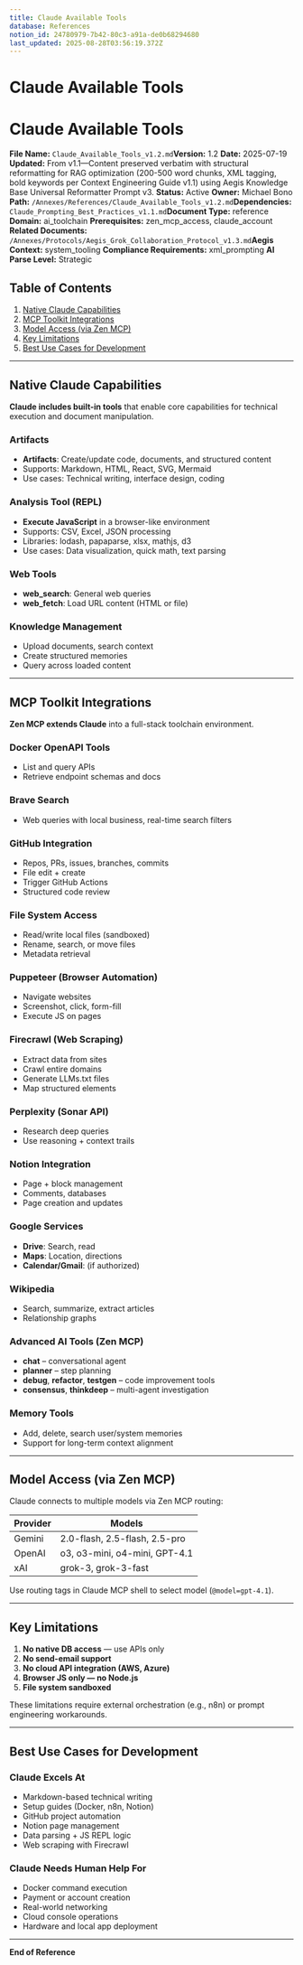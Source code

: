 ```yaml
---
title: Claude Available Tools
database: References
notion_id: 24780979-7b42-80c3-a91a-de0b68294680
last_updated: 2025-08-28T03:56:19.372Z
---
```


# Claude Available Tools


# Claude Available Tools


**File Name:** `Claude_Available_Tools_v1.2.md`**Version:** 1.2
**Date:** 2025-07-19
**Updated:** From v1.1—Content preserved verbatim with structural reformatting for RAG optimization (200-500 word chunks, XML tagging, bold keywords per Context Engineering Guide v1.1) using Aegis Knowledge Base Universal Reformatter Prompt v3.
**Status:** Active
**Owner:** Michael Bono
**Path:** `/Annexes/References/Claude_Available_Tools_v1.2.md`**Dependencies:** `Claude_Prompting_Best_Practices_v1.1.md`**Document Type:** reference
**Domain:** ai\_toolchain
**Prerequisites:** zen\_mcp\_access, claude\_account
**Related Documents:** `/Annexes/Protocols/Aegis_Grok_Collaboration_Protocol_v1.3.md`**Aegis Context:** system\_tooling
**Compliance Requirements:** xml\_prompting
**AI Parse Level:** Strategic


## Table of Contents

1. [Native Claude Capabilities](https://www.notion.so/238809797b42800ea6e4c1bd26f0188c?v=238809797b4280ac969e000c00cadd67&p=247809797b4280c3a91ade0b68294680&pm=s#native-claude-capabilities)
2. [MCP Toolkit Integrations](https://www.notion.so/238809797b42800ea6e4c1bd26f0188c?v=238809797b4280ac969e000c00cadd67&p=247809797b4280c3a91ade0b68294680&pm=s#mcp-toolkit-integrations)
3. [Model Access (via Zen MCP)](https://www.notion.so/238809797b42800ea6e4c1bd26f0188c?v=238809797b4280ac969e000c00cadd67&p=247809797b4280c3a91ade0b68294680&pm=s#model-access-via-zen-mcp)
4. [Key Limitations](https://www.notion.so/238809797b42800ea6e4c1bd26f0188c?v=238809797b4280ac969e000c00cadd67&p=247809797b4280c3a91ade0b68294680&pm=s#key-limitations)
5. [Best Use Cases for Development](https://www.notion.so/238809797b42800ea6e4c1bd26f0188c?v=238809797b4280ac969e000c00cadd67&p=247809797b4280c3a91ade0b68294680&pm=s#best-use-cases-for-development)

---


## Native Claude Capabilities


**Claude includes built-in tools** that enable core capabilities for technical execution and document manipulation.


### Artifacts

- **Artifacts**: Create/update code, documents, and structured content
- Supports: Markdown, HTML, React, SVG, Mermaid
- Use cases: Technical writing, interface design, coding

### Analysis Tool (REPL)

- **Execute JavaScript** in a browser-like environment
- Supports: CSV, Excel, JSON processing
- Libraries: lodash, papaparse, xlsx, mathjs, d3
- Use cases: Data visualization, quick math, text parsing

### Web Tools

- **web\_search**: General web queries
- **web\_fetch**: Load URL content (HTML or file)

### Knowledge Management

- Upload documents, search context
- Create structured memories
- Query across loaded content

---


## MCP Toolkit Integrations


**Zen MCP extends Claude** into a full-stack toolchain environment.


### Docker OpenAPI Tools

- List and query APIs
- Retrieve endpoint schemas and docs

### Brave Search

- Web queries with local business, real-time search filters

### GitHub Integration

- Repos, PRs, issues, branches, commits
- File edit + create
- Trigger GitHub Actions
- Structured code review

### File System Access

- Read/write local files (sandboxed)
- Rename, search, or move files
- Metadata retrieval

### Puppeteer (Browser Automation)

- Navigate websites
- Screenshot, click, form-fill
- Execute JS on pages

### Firecrawl (Web Scraping)

- Extract data from sites
- Crawl entire domains
- Generate LLMs.txt files
- Map structured elements

### Perplexity (Sonar API)

- Research deep queries
- Use reasoning + context trails

### Notion Integration

- Page + block management
- Comments, databases
- Page creation and updates

### Google Services

- **Drive**: Search, read
- **Maps**: Location, directions
- **Calendar/Gmail**: (if authorized)

### Wikipedia

- Search, summarize, extract articles
- Relationship graphs

### Advanced AI Tools (Zen MCP)

- **chat** – conversational agent
- **planner** – step planning
- **debug**, **refactor**, **testgen** – code improvement tools
- **consensus**, **thinkdeep** – multi-agent investigation

### Memory Tools

- Add, delete, search user/system memories
- Support for long-term context alignment

---


## Model Access (via Zen MCP)


<answer>


Claude connects to multiple models via Zen MCP routing:


</answer>


| Provider | Models                        |
| -------- | ----------------------------- |
| Gemini   | 2.0-flash, 2.5-flash, 2.5-pro |
| OpenAI   | o3, o3-mini, o4-mini, GPT-4.1 |
| xAI      | grok-3, grok-3-fast           |


<important>


Use routing tags in Claude MCP shell to select model (`@model=gpt-4.1`).


</important>


---


## Key Limitations

1. **No native DB access** — use APIs only
2. **No send-email support**
3. **No cloud API integration (AWS, Azure)**
4. **Browser JS only — no Node.js**
5. **File system sandboxed**

<thinking>


These limitations require external orchestration (e.g., n8n) or prompt engineering workarounds.


</thinking>


---


## Best Use Cases for Development


### Claude Excels At

- Markdown-based technical writing
- Setup guides (Docker, n8n, Notion)
- GitHub project automation
- Notion page management
- Data parsing + JS REPL logic
- Web scraping with Firecrawl

### Claude Needs Human Help For

- Docker command execution
- Payment or account creation
- Real-world networking
- Cloud console operations
- Hardware and local app deployment

---


**End of Reference**

